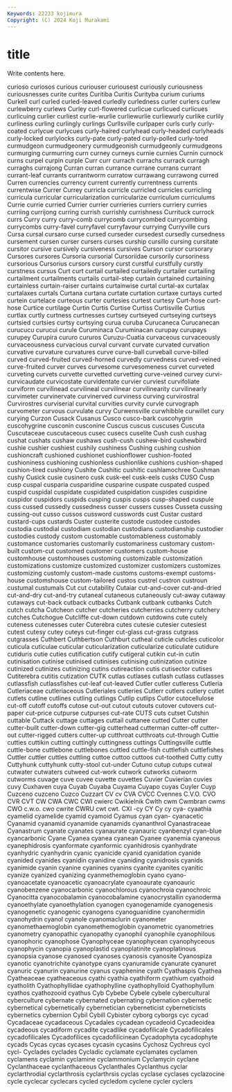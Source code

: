 ```yaml
---
Keywords: 22233 kojimura
Copyright: (C) 2024 Koji Murakami
---
```


# title

Write contents here.



 curioso curiosos curious curiouser curiousest curiously
curiousness curiousnesses curite curites Curitiba Curitis Curityba curium curiums Curkell
curl curled curled-leaved curledly curledness curler curlers curlew curlewberry curlews
Curley curl-flowered curlicue curlicued curlicues curlicuing curlier curliest curlie-wurlie curliewurlie
curliewurly curlike curlily curliness curling curlingly curlings Curllsville curlpaper curls
curly curly-coated curlycue curlycues curly-haired curlyhead curly-headed curlyheads curly-locked curlylocks
curly-pate curly-pated curly-polled curly-toed curmudgeon curmudgeonery curmudgeonish curmudgeonly curmudgeons curmurging
curmurring curn curney curneys curnie curnies Curnin curnock curns curpel
curpin curple Curr curr currach currachs currack curragh curraghs currajong
Curran curran currance currane currans currant currant-leaf currants currantworm curratow
currawang currawong curred Curren currencies currency current currently currentness currents
currentwise Currer Currey curricla curricle curricled curricles curricling curricula curricular
curricularization curricularize curriculum curriculums Currie currie curried Currier currier currieries
curriers curriery curries curriing currijong curring currish currishly currishness Currituck
currock currs Curry curry curry-comb currycomb currycombed currycombing currycombs curry-favel
curryfavel curryfavour currying Curryville curs Cursa cursal cursaro curse cursed
curseder cursedest cursedly cursedness cursement cursen curser cursers curses curship
cursillo cursing cursitate cursitor cursive cursively cursiveness cursives Curson cursor
cursorary Cursores cursores Cursoria cursorial Cursoriidae cursorily cursoriness cursorious Cursorius
cursors cursory curst curstful curstfully curstly curstness cursus Curt curt
curtail curtailed curtailedly curtailer curtailing curtailment curtailments curtails curtail-step curtain
curtained curtaining curtainless curtain-raiser curtains curtainwise curtal curtal-ax curtalax curtalaxes
curtals Curtana curtana curtate curtation curtaxe curtays curted curtein curtelace
curteous curter curtesies curtest curtesy Curt-hose curt-hose Curtice curtilage Curtin
Curtis Curtise Curtiss Curtisville Curtius curtlax curtly curtness curtnesses curtsey
curtseyed curtseying curtseys curtsied curtsies curtsy curtsying curua curuba Curucaneca
Curucanecan curucucu curucui curule Curuminaca Curuminacan curupay curupays curupey Curupira
cururo cururos Curuzu-Cuatia curvaceous curvaceously curvaceousness curvacious curval curvant curvate
curvated curvation curvative curvature curvatures curve curve-ball curveball curve-billed curved
curved-fruited curved-horned curvedly curvedness curved-veined curve-fruited curver curves curvesome curvesomeness
curvet curveted curveting curvets curvette curvetted curvetting curve-veined curvey curvi-
curvicaudate curvicostate curvidentate curvier curviest curvifoliate curviform curvilinead curvilineal curvilinear
curvilinearity curvilinearly curvimeter curvinervate curvinerved curviness curving curvirostral Curvirostres curviserial
curvital curvities curvity curvle curvograph curvometer curvous curvulate curvy Curwensville
curwhibble curwillet cury curying Curzon Cusack Cusanus Cusco cusco-bark cuscohygrin
cuscohygrine cusconin cusconine Cuscus cuscus cuscuses Cuscuta Cuscutaceae cuscutaceous cusec
cusecs cuselite Cush cush cushag cushat cushats cushaw cushaws cush-cush
cushew-bird cushewbird cushie cushier cushiest cushily cushiness Cushing cushing cushion
cushioncraft cushioned cushionet cushionflower cushion-footed cushioniness cushioning cushionless cushionlike cushions
cushion-shaped cushion-tired cushiony Cushite Cushitic cushitic cushlamochree Cushman cushy Cusick
cusie cusinero cusk cusk-eel cusk-eels cusks CUSO Cusp cusp cuspal
cusparia cusparidine cusparine cuspate cuspated cusped cuspid cuspidal cuspidate cuspidated
cuspidation cuspides cuspidine cuspidor cuspidors cuspids cusping cuspis cusps cusp-shaped
cuspule cuss cussed cussedly cussedness cusser cussers cusses Cusseta cussing
cussing-out cusso cussos cussword cusswords cust Custar custard custard-cups custards
Custer custerite custode custodee custodes custodia custodial custodiam custodian custodians
custodianship custodier custodies custody custom customable customableness customably customance customaries
customarily customariness customary custom-built custom-cut customed customer customers custom-house customhouse
customhouses customing customizable customization customizations customize customized customizer customizers customizes
customizing customly custom-made customs customs-exempt customs-house customshouse custom-tailored custos custrel
custron custroun custumal custumals Cut cut cutability Cutaiar cut-and-cover cut-and-dried
cut-and-dry cut-and-try cutaneal cutaneous cutaneously cut-away cutaway cutaways cut-back cutback
cutbacks Cutbank cutbank cutbanks Cutch cutch cutcha Cutcheon cutcher cutcheries
cutcherries cutcherry cutchery cutches Cutchogue Cutcliffe cut-down cutdown cutdowns cute
cutely cuteness cutenesses cuter Cuterebra cutes cutesie cutesier cutesiest cutest
cutesy cutey cuteys cut-finger cut-glass cut-grass cutgrass cutgrasses Cuthbert Cuthbertson
Cuthburt cutheal cuticle cuticles cuticolor cuticula cuticulae cuticular cuticularization cuticularize
cuticulate cutidure cutiduris cutie cuties cutification cutify cutigeral cutikin cut-in
cutin cutinisation cutinise cutinised cutinises cutinising cutinization cutinize cutinized cutinizes
cutinizing cutins cutireaction cutis cutisector cutises Cutiterebra cutitis cutization CUTK
cutlas cutlases cutlash cutlass cutlasses cutlassfish cutlassfishes cut-leaf cut-leaved Cutler
cutler cutleress Cutleria Cutleriaceae cutleriaceous Cutleriales cutleries Cutlerr cutlers cutlery
cutlet cutlets cutline cutlines cutling cutlings Cutlip cutlips Cutlor cutocellulose
cut-off cutoff cutoffs cutose cut-out cutout cutouts cutover cutovers cut-paper
cut-price cutpurse cutpurses cut-rate CUTS cuts cutset Cutshin cuttable Cuttack
cuttage cuttages cuttail cuttanee cutted Cutter cutter cutter-built cutter-down cutter-gig
cutterhead cutterman cutter-off cutter-out cutter-rigged cutters cutter-up cutthroat cutthroats cut-through
Cuttie cutties cuttikin cutting cuttingly cuttingness cuttings Cuttingsville cuttle cuttle-bone
cuttlebone cuttlebones cuttled cuttle-fish cuttlefish cuttlefishes Cuttler cuttler cuttles cuttling
cuttoe cuttoo cuttoos cut-toothed Cutty cutty Cuttyhunk cuttyhunk cutty-stool cut-under
Cutuno cutup cutups cutwal cutwater cutwaters cutweed cut-work cutwork cutworks
cutworm cutworms cuvage cuve cuvee cuvette cuvettes Cuvier Cuvierian cuvies
cuvy Cuxhaven cuya Cuyab Cuyaba Cuyama Cuyapo cuyas Cuyler Cuyp
Cuzceno cuzceno Cuzco Cuzzart CV cv CVA CVCC Cvennes C.V.O.
CVO CVR CVT CW CWA CWC CWI cwierc Cwikielnik Cwlth
cwm Cwmbran cwms CWO c.w.o. cwo cwrite CWRU cwt cwt.
CXI -cy CY Cy cy cya- cyaathia cyamelid cyamelide cyamid
cyamoid Cyamus cyan cyan- cyanacetic Cyanamid cyanamid cyanamide cyanamids cyananthrol
Cyanastraceae Cyanastrum cyanate cyanates cyanaurate cyanauric cyanbenzyl cyan-blue cyancarbonic Cyane
Cyanea cyanea cyanean Cyanee cyanemia cyaneous cyanephidrosis cyanformate cyanformic cyanhidrosis
cyanhydrate cyanhydric cyanhydrin cyanic cyanicide cyanid cyanidation cyanide cyanided cyanides
cyanidin cyanidine cyaniding cyanidrosis cyanids cyanimide cyanin cyanine cyanines cyanins
cyanite cyanites cyanitic cyanize cyanized cyanizing cyanmethemoglobin cyano cyano- cyanoacetate
cyanoacetic cyanoacrylate cyanoaurate cyanoauric cyanobenzene cyanocarbonic cyanochlorous cyanochroia cyanochroic Cyanocitta
cyanocobalamin cyanocobalamine cyanocrystallin cyanoderma cyanoethylate cyanoethylation cyanogen cyanogenamide cyanogenesis cyanogenetic
cyanogenic cyanogens cyanoguanidine cyanohermidin cyanohydrin cyanol cyanole cyanomaclurin cyanometer cyanomethaemoglobin
cyanomethemoglobin cyanometric cyanometries cyanometry cyanopathic cyanopathy cyanophil cyanophile cyanophilous cyanophoric
cyanophose Cyanophyceae cyanophycean cyanophyceous cyanophycin cyanopia cyanoplastid cyanoplatinite cyanoplatinous cyanopsia
cyanose cyanosed cyanoses cyanosis cyanosite Cyanospiza cyanotic cyanotrichite cyanotype cyans
cyanuramide cyanurate cyanuret cyanuric cyanurin cyanurine cyanus cyaphenine cyath Cyathaspis
Cyathea Cyatheaceae cyatheaceous cyathi cyathia cyathiform cyathium cyathoid cyatholith Cyathophyllidae
cyathophylline cyathophylloid Cyathophyllum cyathos cyathozooid cyathus Cyb Cybebe Cybele cybele
cybercultural cyberculture cybernate cybernated cybernating cybernation cybernetic cybernetical cybernetically cybernetician
cyberneticist cyberneticists cybernetics cybernion Cybil Cybill Cybister cyborg cyborgs cyc
cycad Cycadaceae cycadaceous Cycadales cycadean cycadeoid Cycadeoidea cycadeous cycadiform cycadite
cycadlike cycadofilicale Cycadofilicales cycadofilicales Cycadofilices cycadofilicinean Cycadophyta cycadophyte cycads Cycas
cycas cycases cycasin cycasins Cychosz Cychreus cycl cycl- Cyclades cyclades
Cycladic cyclamate cyclamates cyclamen cyclamens cyclamin cyclamine cyclammonium Cyclamycin cyclane
Cyclanthaceae cyclanthaceous Cyclanthales Cyclanthus cyclar cyclarthrodial cyclarthrosis cyclarthrsis cyclas cyclase
cyclases cyclazocine cycle cyclecar cyclecars cycled cycledom cyclene cycler cyclers
